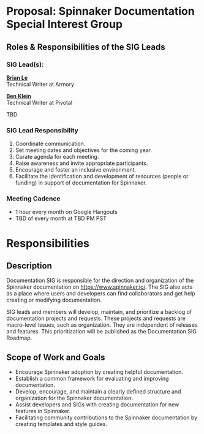 # Proposal: Spinnaker Documentation Special Interest Group

## Roles & Responsibilities of the SIG Leads

### SIG Lead(s):

**[Brian Le](https://github.com/brian-armory)**  
Technical Writer at Armory

**[Ben Klein](https://github.com/fifthposition)**  
Technical Writer at Pivotal

TBD

### SIG Lead Responsibility

1. Coordinate communication.
2. Set meeting dates and objectives for the coming year.
3. Curate agenda for each meeting.
4. Raise awareness and invite appropriate participants.
5. Encourage and foster an inclusive environment.
6. Facilitate the identification and development of resources (people or funding) in support of documentation for Spinnaker.


### Meeting Cadence
 - 1 hour every month on Google Hangouts
 - TBD of every month at TBD PM PST

# Responsibilities

## Description

Documentation SIG is responsible for the direction and organization of the Spinnaker documentation on https://www.spinnaker.io/. The SIG also acts as a place where users and developers can find collaborators and get help creating or modifying documentation.

SIG leads and members will develop, maintain, and prioritize a backlog of documentation projects and requests. These projects and requests are macro-level issues, such as organization. They are independent of releases and features.  This prioritization will be published as the Documentation SIG Roadmap.

## Scope of Work and Goals

* Encourage Spinnaker adoption by creating helpful documentation.
* Establish a common framework for evaluating and improving documentation.
* Develop, encourage, and maintain a clearly defined structure and organization for the Spinnaker documentation.
* Assist developers and SIGs with creating documentation for new features in Spinnaker.
* Facilitating community contributions to the Spinnaker documentation by creating templates and style guides.
